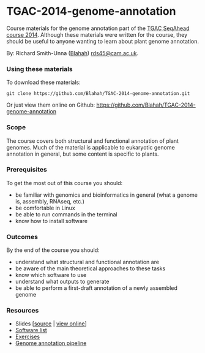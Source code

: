 TGAC-2014-genome-annotation
===========================

Course materials for the genome annotation part of the [TGAC SeqAhead course 2014](http://www.tgac.ac.uk/seqahead-challenges-for-plant-researchers/). Although these materials were written for the course, they should be useful to anyone wanting to learn about plant genome annotation.

By: Richard Smith-Unna ([Blahah](Https://github.com/Blahah)) <rds45@cam.ac.uk>.

### Using these materials

To download these materials:

```
git clone https://github.com/Blahah/TGAC-2014-genome-annotation.git
```

Or just view them online on Github: https://github.com/Blahah/TGAC-2014-genome-annotation

### Scope

The course covers both structural and functional annotation of plant genomes. Much of the material is applicable to eukaryotic genome annotation in general, but some content is specific to plants.

### Prerequisites

To get the most out of this course you should:

- be familiar with genomics and bioinformatics in general (what a genome is, assembly, RNAseq, etc.)
- be comfortable in Linux
- be able to run commands in the terminal
- know how to install software

### Outcomes

By the end of the course you should:

- understand what structural and functional annotation are
- be aware of the main theoretical approaches to these tasks
- know which software to use
- understand what outputs to generate
- be able to perform a first-draft annotation of a newly assembled genome

### Resources

- Slides \[[source](talk) | [view online](https://slides.com/richardsmith-unna/annotating-plant-genomes)\]
- [Software list](https://github.com/Blahah/TGAC-2014-genome-annotation/wiki/Software-list)
- [Exercises](exercises)
- [Genome annotation pipeline](https://github.com/Blahah/TGAC-2014-genome-annotation/wiki/Annotation-pipeline)
